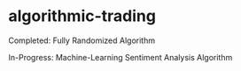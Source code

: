 # algorithmic-trading

Completed: Fully Randomized Algorithm

In-Progress: Machine-Learning Sentiment Analysis Algorithm

